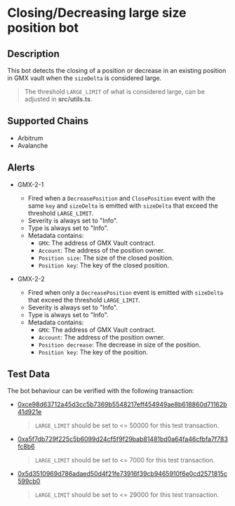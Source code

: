# Closing/Decreasing large size position bot

## Description

This bot detects the closing of a position or decrease in an existing position in GMX vault when the
`sizeDelta` is considered large.

> The threshold `LARGE_LIMIT` of what is considered large, can be adjusted in **src/utils.ts**.

## Supported Chains

- Arbitrum
- Avalanche

## Alerts

- GMX-2-1

  - Fired when a `DecreasePosition` and `ClosePosition` event with the same `key` and `sizeDelta` is emitted with `sizeDelta` that exceed the threshold `LARGE_LIMIT`.
  - Severity is always set to "Info".
  - Type is always set to "Info".
  - Metadata contains:
    - `GMX`: The address of GMX Vault contract.
    - `Account`: The address of the position owner.
    - `Position size`: The size of the closed position.
    - `Position key`: The key of the closed position.

- GMX-2-2
  - Fired when only a `DecreasePosition` event is emitted with `sizeDelta` that exceed the threshold `LARGE_LIMIT`.
  - Severity is always set to "Info".
  - Type is always set to "Info".
  - Metadata contains:
    - `GMX`: The address of GMX Vault contract.
    - `Account`: The address of the position owner.
    - `Position decrease`: The decrease in size of the position.
    - `Position key`: The key of the position.

## Test Data

The bot behaviour can be verified with the following transaction:

- [0xce98d63712a45d3cc5b7369b5548217eff454949ae8b618860d71162b41d921e](https://arbiscan.io/tx/0xce98d63712a45d3cc5b7369b5548217eff454949ae8b618860d71162b41d921e)

  > `LARGE_LIMIT` should be set to <= 50000 for this test transaction.

- [0xa5f7db729f225c5b6099d24cf5f9f29bab81481bd0a64fa46cfbfa7f783fc8b6](https://arbiscan.io/tx/0xa5f7db729f225c5b6099d24cf5f9f29bab81481bd0a64fa46cfbfa7f783fc8b6)

  > `LARGE_LIMIT` should be set to <= 7000 for this test transaction.

- [0x5d3510969d786adaed50d4f21fe73916f39cb9465910f6e0cd2571815c599cb0](https://snowtrace.io/tx/0x5d3510969d786adaed50d4f21fe73916f39cb9465910f6e0cd2571815c599cb0)
  > `LARGE_LIMIT` should be set to <= 29000 for this test transaction.

